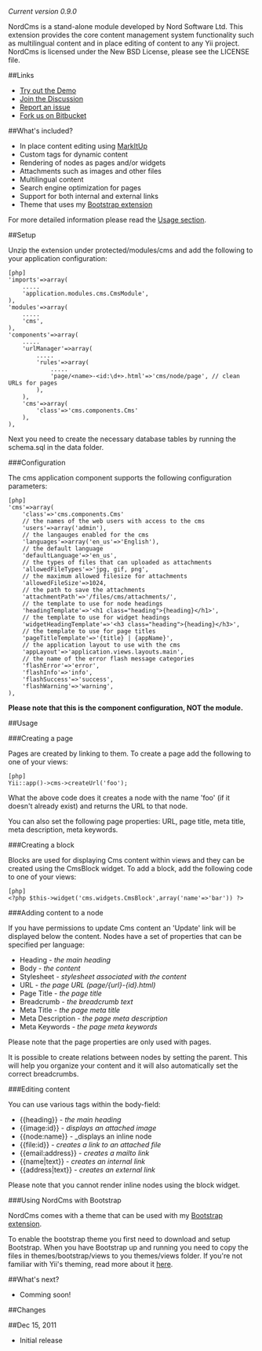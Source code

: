 _Current version 0.9.0_

NordCms is a stand-alone module developed by Nord Software Ltd. This extension provides the core content management system functionality such as multilingual content and in place editing of content to any Yii project. NordCms is licensed under the New BSD License, please see the LICENSE file.

##Links

* [Try out the Demo](http://www.cniska.net/cmsdemo)
* [Join the Discussion](http://www.yiiframework.com/forum/index.php?/topic/26809-extension-nordcms)
* [Report an issue](https://bitbucket.org/NordLabs/nordcms/issues/new)
* [Fork us on Bitbucket](https://bitbucket.org/NordLabs/nordcms)

##What's included?

* In place content editing using [MarkItUp](http://markitup.jaysalvat.com)
* Custom tags for dynamic content
* Rendering of nodes as pages and/or widgets
* Attachments such as images and other files
* Multilingual content
* Search engine optimization for pages
* Support for both internal and external links
* Theme that uses my [Bootstrap extension](http://www.yiiframework.com/extensions/bootstrap)

For more detailed information please read the [Usage section](#hh4).

##Setup

Unzip the extension under protected/modules/cms and add the following to your application configuration:

~~~
[php]
'imports'=>array(
	.....
	'application.modules.cms.CmsModule',
),
'modules'=>array(
	.....
	'cms',
),
'components'=>array(
	.....
	'urlManager'=>array(
		.....
		'rules'=>array(
			.....
			'page/<name>-<id:\d+>.html'=>'cms/node/page', // clean URLs for pages
		),
	),
	'cms'=>array(
		'class'=>'cms.components.Cms'
	),
),
~~~

Next you need to create the necessary database tables by running the schema.sql in the data folder.

###Configuration

The cms application component supports the following configuration parameters:

~~~
[php]
'cms'=>array(
	'class'=>'cms.components.Cms'
	// the names of the web users with access to the cms
	'users'=>array('admin'),
	// the langauges enabled for the cms
	'languages'=>array('en_us'=>'English'),
	// the default language
	'defaultLanguage'=>'en_us',
	// the types of files that can uploaded as attachments
	'allowedFileTypes'=>'jpg, gif, png',
	// the maximum allowed filesize for attachments
	'allowedFileSize'=>1024,
	// the path to save the attachments
	'attachmentPath'=>'/files/cms/attachments/',
	// the template to use for node headings
	'headingTemplate'=>'<h1 class="heading">{heading}</h1>',
	// the template to use for widget headings
	'widgetHeadingTemplate'=>'<h3 class="heading">{heading}</h3>',
	// the template to use for page titles
	'pageTitleTemplate'=>'{title} | {appName}',
	// the application layout to use with the cms
	'appLayout'=>'application.views.layouts.main',
	// the name of the error flash message categories
	'flashError'=>'error',
	'flashInfo'=>'info',
	'flashSuccess'=>'success',
	'flashWarning'=>'warning',
),
~~~

**Please note that this is the component configuration, NOT the module.**

##Usage

###Creating a page

Pages are created by linking to them. To create a page add the following to one of your views:

~~~
[php]
Yii::app()->cms->createUrl('foo');
~~~

What the above code does it creates a node with the name 'foo' (if it doesn't already exist) and returns the URL to that node.

You can also set the following page properties: URL, page title, meta title, meta description, meta keywords.

###Creating a block

Blocks are used for displaying Cms content within views and they can be created using the CmsBlock widget. To add a block, add the following code to one of your views:

~~~
[php]
<?php $this->widget('cms.widgets.CmsBlock',array('name'=>'bar')) ?>
~~~

###Adding content to a node

If you have permissions to update Cms content an 'Update' link will be displayed below the content. Nodes have a set of properties that can be specified per language:

* Heading - _the main heading_
* Body - _the content_
* Stylesheet - _stylesheet associated with the content_
* URL - _the page URL (page/{url}-{id}.html)_
* Page Title - _the page title_
* Breadcrumb - _the breadcrumb text_
* Meta Title - _the page meta title_
* Meta Description - _the page meta description_
* Meta Keywords - _the page meta keywords_

Please note that the page properties are only used with pages.

It is possible to create relations between nodes by setting the parent. This will help you organize your content and it will also automatically set the correct breadcrumbs.

###Editing content

You can use various tags within the body-field:

* {{heading}} - _the main heading_
* {{image:id}} - _displays an attached image_
* {{node:name}} - _displays an inline node
* {{file:id}} - _creates a link to an attached file_
* {{email:address}} - _creates a mailto link_
* {{name|text}} - _creates an internal link_
* {{address|text}} - _creates an external link_

Please note that you cannot render inline nodes using the block widget.

###Using NordCms with Bootstrap

NordCms comes with a theme that can be used with my [Bootstrap extension](http://www.yiiframework.com/extension/bootstrap).

To enable the bootstrap theme you first need to download and setup Bootstrap. When you have Bootstrap up and running you need to copy the files in themes/bootstrap/views to you themes/views folder. If you're not familiar with Yii's theming, read more about it [here](http://www.yiiframework.com/doc/guide/1.1/en/topics.theming).

##What's next?

* Comming soon!

##Changes

##Dec 15, 2011
* Initial release